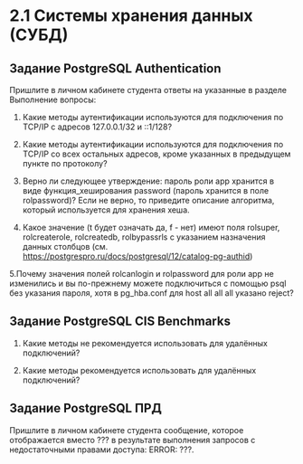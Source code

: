 # 2.1 Системы хранения данных (СУБД)

## Задание PostgreSQL Authentication

Пришлите в личном кабинете студента ответы на указанные в разделе Выполнение вопросы:

1. Какие методы аутентификации используются для подключения по TCP/IP с адресов 127.0.0.1/32 и ::1/128?


2. Какие методы аутентификации используются для подключения по TCP/IP со всех остальных адресов, кроме указанных в предыдущем пункте по протоколу?


3. Верно ли следующее утверждение: пароль роли app хранится в виде функция_хеширования password (пароль хранится в поле rolpassword)? Если не верно, то приведите описание алгоритма, который используется для хранения хеша.


4. Какое значение (t будет означать да, f - нет) имеют поля rolsuper, rolcreaterole, rolcreatedb, rolbypassrls с указанием назначения данных столбцов (см. https://postgrespro.ru/docs/postgresql/12/catalog-pg-authid)


5.Почему значения полей rolcanlogin и rolpassword для роли app не изменились и вы по-прежнему можете подключиться с помощью psql без указания пароля, хотя в pg_hba.conf для host all all all указано reject?

## Задание PostgreSQL CIS Benchmarks

1. Какие методы не рекомендуется использовать для удалённых подключений?

2. Какие методы рекомендуется использовать для удалённых подключений?


## Задание PostgreSQL ПРД

Пришлите в личном кабинете студента сообщение, которое отображается вместо ??? в результате выполнения запросов с недостаточными правами доступа: ERROR: ???.